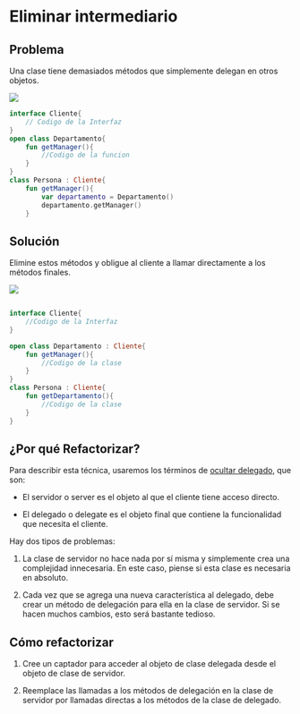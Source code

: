 # Eliminar intermediario

## Problema
Una clase tiene demasiados métodos que simplemente delegan en otros objetos.

![](https://refactoring.guru/images/refactoring/diagrams/Remove%20Middle%20Man%20-%20Before.png?id=f51110f3e0d4423b3f9088e92fc3dce4)

```Kotlin
interface Cliente{
    // Codigo de la Interfaz 
}
open class Departamento{
    fun getManager(){
        //Codigo de la funcion 
    }
}
class Persona : Cliente{
    fun getManager(){
        var departamento = Departamento()
        departamento.getManager()
    }

```


## Solución

Elimine estos métodos y obligue al cliente a llamar directamente a los métodos finales.

![](https://refactoring.guru/images/refactoring/diagrams/Remove%20Middle%20Man%20-%20After.png?id=f7de1016e76545f7c51af09463ce5f4c)

``` kotlin 

interface Cliente{
    //Codigo de la Interfaz 
}

open class Departamento : Cliente{
    fun getManager(){
        //Codigo de la clase 
    }
}
class Persona : Cliente{
    fun getDepartamento(){
        //Codigo de la clase
    }
}
```

## ¿Por qué Refactorizar?

Para describir esta técnica, usaremos los términos de [ocultar delegado](https://github.com/IES-Rafael-Alberti/EDES-P4.3.1-Refactoring/blob/main/RefactoringPattern/HideDelegate.md), que son:

* El servidor o server es el objeto al que el cliente tiene acceso directo.

* El delegado o delegate es el objeto final que contiene la funcionalidad que necesita el cliente.

Hay dos tipos de problemas:

1. La clase de servidor no hace nada por sí misma y simplemente crea una complejidad innecesaria. En este caso, piense si esta clase es necesaria en absoluto.

2. Cada vez que se agrega una nueva característica al delegado, debe crear un método de delegación para ella en la clase de servidor. Si se hacen muchos cambios, esto será bastante tedioso.

## Cómo refactorizar

1. Cree un captador para acceder al objeto de clase delegada desde el objeto de clase de servidor.

2. Reemplace las llamadas a los métodos de delegación en la clase de servidor por llamadas directas a los métodos de la clase de delegado.
